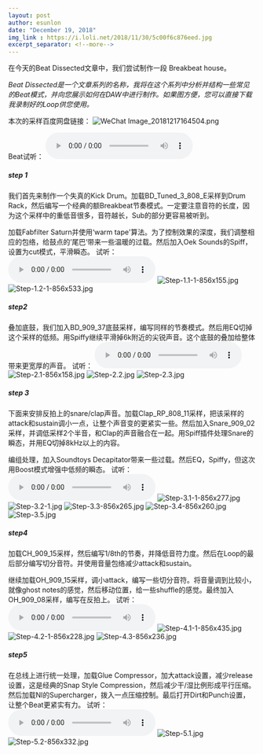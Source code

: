 ```yaml
---
layout: post
author: esunlon
date: "December 19, 2018"
img_link : https://i.loli.net/2018/11/30/5c00f6c876eed.jpg
excerpt_separator: <!--more-->
---
```

在今天的Beat Dissected文章中，我们尝试制作一段 Breakbeat house。
<!--more-->
*Beat Dissected是一个文章系列的名称，我将在这个系列中分析并结构一些常见的Beat模式，并向您展示如何在DAW中进行制作。如果图方便，您可以直接下载我录制好的Loop供您使用。*

本次的采样百度网盘链接：
![WeChat Image_20181217164504.png](https://i.loli.net/2018/12/19/5c19febea1f9f.png)

Beat试听：
<audio src="http://f.cangg.cn:81/data/2018121916531842971336.mp3" controls="controls">  </audio>

##### step 1

我们首先来制作一个失真的Kick Drum。加载BD_Tuned_3_808_E采样到Drum Rack，然后编写一个经典的额Breakbeat节奏模式。一定要注意音符的长度，因为这个采样中的重低音很多，音符越长，Sub的部分更容易被听到。

加载Fabfilter Saturn并使用‘warm tape'算法。为了控制效果的深度，我们调整相应的包络，给鼓点的’尾巴‘带来一些温暖的过载。然后加入Oek Sounds的Spiff，设置为cut模式，平滑瞬态。
试听：
<audio src="https://f.cangg.cn:82/data/201812191654239698.mp3" controls="controls">  </audio>
![Step-1.1-1-856x155.jpg](https://i.loli.net/2018/12/19/5c19f33a91a3d.jpg)
![Step-1.2-1-856x533.jpg](https://i.loli.net/2018/12/19/5c19f33c87d1b.jpg)

##### step2

叠加底鼓，我们加入BD_909_37底鼓采样，编写同样的节奏模式。然后用EQ切掉这个采样的低频。用Spiffy继续平滑掉6k附近的尖锐声音。这个底鼓的叠加给整体带来更宽厚的声音。
试听：
<audio src="https://f.cangg.cn:82/data/201812191655021313.mp3" controls="controls">  </audio>
![Step-2.1-856x158.jpg](https://i.loli.net/2018/12/19/5c19f33c94a16.jpg)
![Step-2.2.jpg](https://i.loli.net/2018/12/19/5c19f3427daab.jpg)
![Step-2.3.jpg](https://i.loli.net/2018/12/19/5c19f3425ccc9.jpg)


##### step 3

下面来安排反拍上的snare/clap声音。加载Clap_RP_808_11采样，把该采样的attack和sustain调小一点，让整个声音变的更紧实一些。然后加入Snare_909_02采样，并调低采样2个半音，和Clap的声音融合在一起。用Spiff插件处理Snare的瞬态，并用EQ切掉8kHz以上的内容。

编组处理，加入Soundtoys Decapitator带来一些过载。然后EQ，Spiffy，但这次用Boost模式增强中低频的瞬态。
试听：
<audio src="https://f.cangg.cn:82/data/201812191655306930.mp3" controls="controls">  </audio>
![Step-3.1-1-856x277.jpg](https://i.loli.net/2018/12/19/5c19f33cc0ec2.jpg)
![Step-3.2-1.jpg](https://i.loli.net/2018/12/19/5c19f33e2fcc1.jpg)
![Step-3.3-856x265.jpg](https://i.loli.net/2018/12/19/5c19f33d1dd5f.jpg)
![Step-3.4-856x260.jpg](https://i.loli.net/2018/12/19/5c19f33d351de.jpg)
![Step-3.5.jpg](https://i.loli.net/2018/12/19/5c19fa1be106c.jpg)


##### step4

加载CH_909_15采样，然后编写1/8th的节奏，并降低音符力度。然后在Loop的最后部分编写切分音符。并使用音量包络减少attack和sustain。

继续加载OH_909_15采样，调小attack，编写一些切分音符。将音量调到比较小，就像ghost notes的感觉，然后移动位置，给一些shuffle的感觉。最终加入OH_909_08采样，编写在反拍上。
试听：
<audio src="https://f.cangg.cn:82/data/201812191655554988.mp3" controls="controls">  </audio>
![Step-4.1-1-856x435.jpg](https://i.loli.net/2018/12/19/5c19fa1b15b3f.jpg)
![Step-4.2-1-856x228.jpg](https://i.loli.net/2018/12/19/5c19fa1ae2f73.jpg)
![Step-4.3-856x236.jpg](https://i.loli.net/2018/12/19/5c19fa1ada699.jpg)


##### step5

在总线上进行统一处理，加载Glue Compressor，加大attack设置，减少release设置，这是经典的Snap Style Compression，然后减少干/湿比例形成平行压缩。然后加载NI的Supercharger，拨入一点压缩控制。最后打开Dirt和Punch设置，让整个Beat更紧实有力。
试听：
<audio src="https://f.cangg.cn:82/data/201812191656179612.mp3" controls="controls">  </audio>
![Step-5.1.jpg](https://i.loli.net/2018/12/19/5c19fa1b3cc18.jpg)
![Step-5.2-856x332.jpg](https://i.loli.net/2018/12/19/5c19fa1b0a4fb.jpg)
